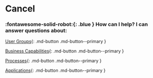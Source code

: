 # Cancel

### :fontawesome-solid-robot:{: .blue } How can I help? I can answer questions about:

[User Groups](../find-user-group-by/){: .md-button .md-button--primary }

[Business Capabilities](../find-business-capability-by/){: .md-button .md-button--primary }

[Processes](../find-process-by/){: .md-button .md-button--primary }

[Applications](../find-applications-by/){: .md-button .md-button--primary }
